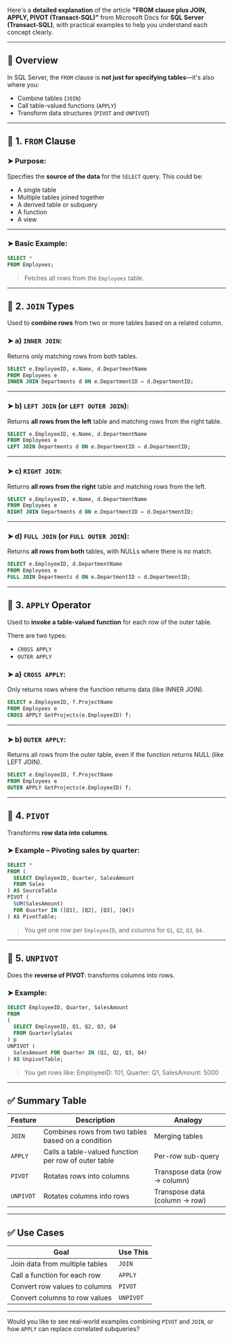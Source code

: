 Here's a **detailed explanation** of the article **"FROM clause plus JOIN, APPLY, PIVOT (Transact-SQL)"** from Microsoft Docs for **SQL Server (Transact-SQL)**, with practical examples to help you understand each concept clearly.

---

## 🧩 Overview

In SQL Server, the `FROM` clause is **not just for specifying tables**—it's also where you:

* Combine tables (`JOIN`)
* Call table-valued functions (`APPLY`)
* Transform data structures (`PIVOT` and `UNPIVOT`)

---

## 🔸 1. `FROM` Clause

### ➤ Purpose:

Specifies the **source of the data** for the `SELECT` query. This could be:

* A single table
* Multiple tables joined together
* A derived table or subquery
* A function
* A view

---

### ➤ Basic Example:

```sql
SELECT *
FROM Employees;
```

> Fetches all rows from the `Employees` table.

---

## 🔸 2. `JOIN` Types

Used to **combine rows** from two or more tables based on a related column.

### ➤ a) `INNER JOIN`:

Returns only matching rows from both tables.

```sql
SELECT e.EmployeeID, e.Name, d.DepartmentName
FROM Employees e
INNER JOIN Departments d ON e.DepartmentID = d.DepartmentID;
```

---

### ➤ b) `LEFT JOIN` (or `LEFT OUTER JOIN`):

Returns **all rows from the left** table and matching rows from the right table.

```sql
SELECT e.EmployeeID, e.Name, d.DepartmentName
FROM Employees e
LEFT JOIN Departments d ON e.DepartmentID = d.DepartmentID;
```

---

### ➤ c) `RIGHT JOIN`:

Returns **all rows from the right** table and matching rows from the left.

```sql
SELECT e.EmployeeID, e.Name, d.DepartmentName
FROM Employees e
RIGHT JOIN Departments d ON e.DepartmentID = d.DepartmentID;
```

---

### ➤ d) `FULL JOIN` (or `FULL OUTER JOIN`):

Returns **all rows from both** tables, with NULLs where there is no match.

```sql
SELECT e.EmployeeID, d.DepartmentName
FROM Employees e
FULL JOIN Departments d ON e.DepartmentID = d.DepartmentID;
```

---

## 🔸 3. `APPLY` Operator

Used to **invoke a table-valued function** for each row of the outer table.

There are two types:

* `CROSS APPLY`
* `OUTER APPLY`

### ➤ a) `CROSS APPLY`:

Only returns rows where the function returns data (like INNER JOIN).

```sql
SELECT e.EmployeeID, f.ProjectName
FROM Employees e
CROSS APPLY GetProjects(e.EmployeeID) f;
```

---

### ➤ b) `OUTER APPLY`:

Returns all rows from the outer table, even if the function returns NULL (like LEFT JOIN).

```sql
SELECT e.EmployeeID, f.ProjectName
FROM Employees e
OUTER APPLY GetProjects(e.EmployeeID) f;
```

---

## 🔸 4. `PIVOT`

Transforms **row data into columns**.

### ➤ Example – Pivoting sales by quarter:

```sql
SELECT *
FROM (
  SELECT EmployeeID, Quarter, SalesAmount
  FROM Sales
) AS SourceTable
PIVOT (
  SUM(SalesAmount)
  FOR Quarter IN ([Q1], [Q2], [Q3], [Q4])
) AS PivotTable;
```

> You get one row per `EmployeeID`, and columns for `Q1`, `Q2`, `Q3`, `Q4`.

---

## 🔸 5. `UNPIVOT`

Does the **reverse of PIVOT**: transforms columns into rows.

### ➤ Example:

```sql
SELECT EmployeeID, Quarter, SalesAmount
FROM
(
  SELECT EmployeeID, Q1, Q2, Q3, Q4
  FROM QuarterlySales
) p
UNPIVOT (
  SalesAmount FOR Quarter IN (Q1, Q2, Q3, Q4)
) AS UnpivotTable;
```

> You get rows like:
> EmployeeID: 101, Quarter: Q1, SalesAmount: 5000

---

## ✅ Summary Table

| Feature   | Description                                          | Analogy                       |
| --------- | ---------------------------------------------------- | ----------------------------- |
| `JOIN`    | Combines rows from two tables based on a condition   | Merging tables                |
| `APPLY`   | Calls a table-valued function per row of outer table | Per-row sub-query             |
| `PIVOT`   | Rotates rows into columns                            | Transpose data (row → column) |
| `UNPIVOT` | Rotates columns into rows                            | Transpose data (column → row) |

---

## ✅ Use Cases

| Goal                           | Use This  |
| ------------------------------ | --------- |
| Join data from multiple tables | `JOIN`    |
| Call a function for each row   | `APPLY`   |
| Convert row values to columns  | `PIVOT`   |
| Convert columns to row values  | `UNPIVOT` |

---

Would you like to see real-world examples combining `PIVOT` and `JOIN`, or how `APPLY` can replace correlated subqueries?
